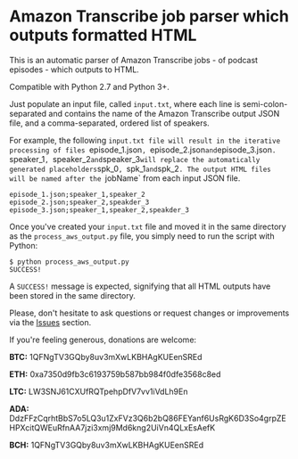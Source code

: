 # Amazon Transcribe job parser which outputs formatted HTML

This is an automatic parser of Amazon Transcribe jobs - of podcast episodes - which outputs to HTML.

Compatible with Python 2.7 and Python 3+.

Just populate an input file, called `input.txt`, where each line is semi-colon-separated and contains the name of the Amazon Transcribe output JSON file, and a comma-separated, ordered list of speakers.

For example, the following `input.txt file will result in the iterative processing of files `episode_1.json`, `episode_2.json` and `episode_3.json`. `speaker_1`, `speaker_2` and `speaker_3` will replace the automatically generated placeholders `spk_0`, `spk_1` and `spk_2`.
The output HTML files will be named after the `jobName` from each input JSON file.

```
episode_1.json;speaker_1,speaker_2
episode_2.json;speaker_2,speakder_3
episode_3.json;speaker_1,speaker_2,speakder_3
```

Once you've created your `input.txt` file and moved it in the same directory as the `process_aws_output.py` file, you simply need to run the script with Python:
```
$ python process_aws_output.py
SUCCESS!
```

A `SUCCESS!` message is expected, signifying that all HTML outputs have been stored in the same directory.

Please, don't hesitate to ask questions or request changes or improvements via the [Issues](https://github.com/crypto-jeronimo/aws-transcription-parser/issues) section.


If you're feeling generous, donations are welcome:

**BTC:** 1QFNgTV3GQby8uv3mXwLKBHAgKUEenSREd

**ETH:** 0xa7350d9fb3c6193759b587bb984f0dfe3568c8ed

**LTC:** LW3SNJ61CXUfRQTpehpDfV7vv1iVdLh9En

**ADA:** DdzFFzCqrhtBbS7o5LQ3u1ZxFVz3Q6b2bQ86FEYanf6UsRgK6D3So4grpZEHPXcitQWEuRfnAA7jzi3xmj9Md6kng2UiVn4QLxEsAefK

**BCH:** 1QFNgTV3GQby8uv3mXwLKBHAgKUEenSREd
